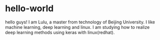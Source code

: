 # hello-world

hello guys!
I am Lulu, a master from technology of Beijing University.
I like machine learning, deep learning and linux.
I am studying how to realize deep learning methods using keras with linux(redhat).
